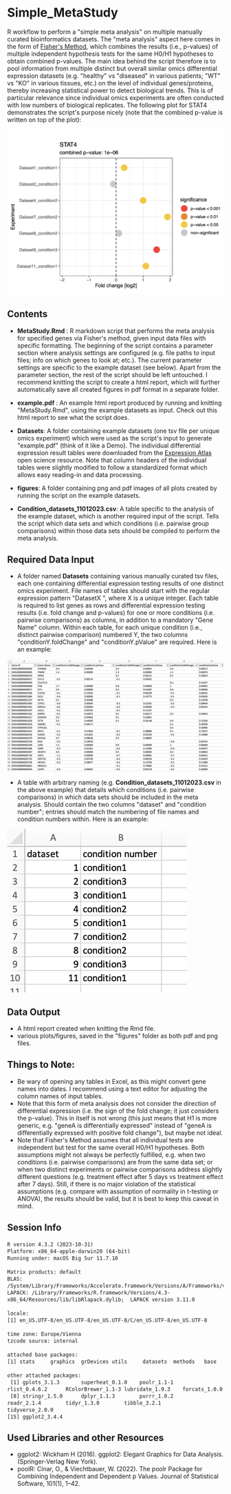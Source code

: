 # Simple_MetaStudy
R workflow to perform a "simple meta analysis" on multiple manually curated bioinformatics datasets. The "meta analysis" aspect here comes in the form of [Fisher's Method](https://en.wikipedia.org/wiki/Fisher%27s_method), which combines the results (i.e., p-values) of multiple independent hypothesis tests for the same H0/H1 hypotheses to obtain combined p-values. The main idea behind the script therefore is to pool information from multiple distinct but overall similar omics differential expression datasets (e.g. "healthy" vs "diseased" in various patients; "WT" vs "KO" in various tissues, etc.) on the level of individual genes/proteins, thereby increasing statistical power to detect biological trends. This is of particular relevance since individual omics experiments are often conducted with low numbers of biological replicates. The following plot for STAT4 demonstrates the script's purpose nicely (note that the combined p-value is written on top of the plot):

![Screenshot](img/STAT4.png)




## Contents

- **MetaStudy.Rmd** : R markdown script that performs the meta analysis for specified genes via Fisher's method, given input data files with specific formatting. The beginning of the script contains a parameter section where analysis settings are configured (e.g. file paths to input files; info on which genes to look at; etc.). The current parameter settings are specific to the example dataset (see below). Apart from the parameter section, the rest of the script should be left untouched. I recommend knitting the script to create a html report, which will further automatically save all created figures in pdf format in a separate folder.

- **example.pdf** : An example html report produced by running and knitting "MetaStudy.Rmd", using the example datasets as input. Check out this html report to see what the script does.

- **Datasets**: A folder containing example datasets (one tsv file per unique omics experiment) which were used as the script's input to generate "example.pdf" (think of it like a Demo). The individual differential expression result tables were downloaded from the [Expression Atlas](https://www.ebi.ac.uk/gxa/home) open science resource. Note that column headers of the individual tables were slightly modified to follow a standardized format which allows easy reading-in and data processing. 

- **figures**: A folder containing png and pdf images of all plots created by running the script on the example datasets.

- **Condition_datasets_11012023.csv**: A table specific to the analysis of the example dataset, which is another required input of the script. Tells the script which data sets and which conditions (i.e. pairwise group comparisons) within those data sets should be compiled to perform the meta analysis.




## Required Data Input 

- A folder named **Datasets** containing various manually curated tsv files, each one containing differential expression testing results of one distinct omics experiment. File names of tables should start with the regular expression pattern "DatasetX ", where X is a unique integer. Each table is required to list genes as rows and differential expression testing results (i.e. fold change and p-values) for one or more conditions (i.e. pairwise comparisons) as columns, in addition to a mandatory "Gene Name" column. Within each table, for each unique condition (i.e., distinct pairwise comparison) numbered Y, the two columns "conditionY.foldChange" and "conditionY.pValue" are required. Here is an example:

![Screenshot](img/DETable_example.png)

- A table with arbitrary naming (e.g. **Condition_datasets_11012023.csv** in the above example) that details which conditions (i.e. pairwise comparisons) in which data sets should be included in the meta analysis. Should contain the two columns "dataset" and "condition number"; entries should match the numbering of file names and condition numbers within. Here is an example:

![Screenshot](img/DatasetConditionTable_example.png)



## Data Output


- A html report created when knitting the Rmd file.
- various plots/figures, saved in the "figures" folder as both pdf and png files.




## Things to Note:

- Be wary of opening any tables in Excel, as this might convert gene names into dates. I recommend using a text editor for adjusting the column names of input tables.
- Note that this form of meta analysis does not consider the direction of differential expression (i.e. the sign of the fold change; it just considers the p-value).  This in itself is not wrong (this just means that H1 is more generic, e.g. "geneA is differentially expressed" instead of "geneA is differentially expressed with positive fold change"), but maybe not ideal.
- Note that Fisher's Method assumes that all individual tests are independent but test for the same overall H0/H1 hypotheses. Both assumptions might not always be perfectly fulfilled, e.g. when two conditions (i.e. pairwise comparisons) are from the same data set; or when two distinct experiments or pairwise comparisons address slightly different questions (e.g. treatment effect after 5 days vs treatment effect after 7 days). Still, if there is no major violation of the statistical assumptions (e.g. compare with assumption of normality in t-testing or ANOVA), the results should be valid, but it is best to keep this caveat in mind. 



## Session Info

```
R version 4.3.2 (2023-10-31)
Platform: x86_64-apple-darwin20 (64-bit)
Running under: macOS Big Sur 11.7.10

Matrix products: default
BLAS:   /System/Library/Frameworks/Accelerate.framework/Versions/A/Frameworks/vecLib.framework/Versions/A/libBLAS.dylib 
LAPACK: /Library/Frameworks/R.framework/Versions/4.3-x86_64/Resources/lib/libRlapack.dylib;  LAPACK version 3.11.0

locale:
[1] en_US.UTF-8/en_US.UTF-8/en_US.UTF-8/C/en_US.UTF-8/en_US.UTF-8

time zone: Europe/Vienna
tzcode source: internal

attached base packages:
[1] stats     graphics  grDevices utils     datasets  methods   base     

other attached packages:
 [1] gplots_3.1.3       superheat_0.1.0    poolr_1.1-1        rlist_0.4.6.2      RColorBrewer_1.1-3 lubridate_1.9.3    forcats_1.0.0     
 [8] stringr_1.5.0      dplyr_1.1.3        purrr_1.0.2        readr_2.1.4        tidyr_1.3.0        tibble_3.2.1       tidyverse_2.0.0   
[15] ggplot2_3.4.4     
```



## Used Libraries and other Resources


- ggplot2: Wickham H (2016). ggplot2: Elegant Graphics for Data Analysis. (Springer-Verlag New York).
- poolR: Cinar, O., & Viechtbauer, W. (2022). The poolr Package for Combining Independent and Dependent p Values. Journal of Statistical Software, 101(1), 1–42.



